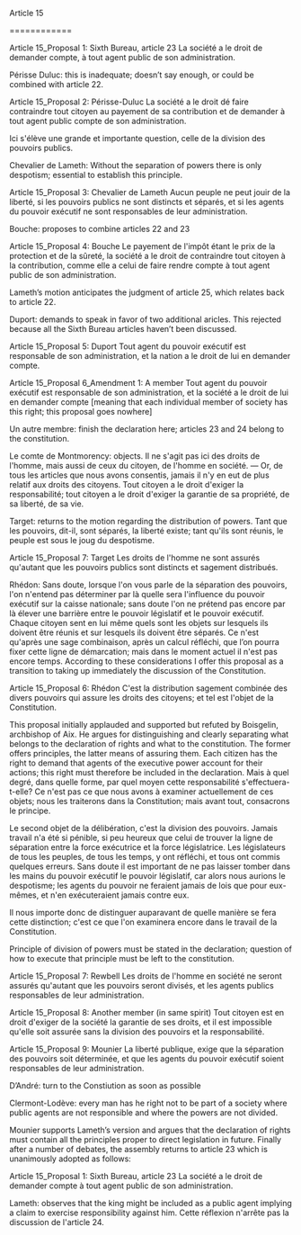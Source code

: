 Article 15  

============  


Article 15_Proposal 1: Sixth Bureau, article 23
La société a le droit de demander compte, à tout agent public de son administration.

Périsse Duluc: this is inadequate; doesn’t say enough, or could be combined with article 22.

Article 15_Proposal 2: Périsse-Duluc
La société a le droit dé faire contraindre tout citoyen au payement de sa contribution et de demander à tout agent public compte de son administration. 

Ici s'élève une grande et importante question, celle de la division des pouvoirs publics. 

Chevalier de Lameth: Without the separation of powers there is only despotism; essential to establish this principle. 

Article 15_Proposal 3: Chevalier de Lameth
Aucun peuple ne peut jouir de la liberté, si les pouvoirs publics ne sont distincts et séparés, et si les agents du pouvoir exécutif ne sont responsables de leur administration. 

Bouche: proposes to combine articles 22 and 23

Article 15_Proposal 4: Bouche
Le payement de l'impôt étant le prix de la protection et de la sûreté, la société a le droit de contraindre tout citoyen à la contribution, comme elle a celui de faire rendre compte à tout agent public de son administration. 

Lameth’s motion anticipates the judgment of article 25, which relates back to article 22.

Duport: demands to speak in favor of two additional aricles.  This rejected because all the Sixth Bureau articles haven’t been discussed.

Article 15_Proposal 5: Duport
Tout agent du pouvoir exécutif est responsable de son administration, et la nation a le droit de lui en demander compte. 

Article 15_Proposal 6_Amendment 1: A member
Tout agent du pouvoir exécutif est responsable de son administration, et la société a le droit de lui en demander compte
[meaning that each individual member of society has this right; this proposal goes nowhere]

Un autre membre: finish the declaration here; articles 23 and 24 belong to the constitution.

Le comte de Montmorency: objects. Il ne s'agit pas ici des droits de l'homme, mais aussi de ceux du citoyen, de l'homme en société. — Or, de tous les articles que nous avons consentis, jamais il n'y en eut de plus relatif aux droits des citoyens. Tout citoyen a le droit d'exiger la responsabilité; tout citoyen a le droit d'exiger la garantie de sa propriété, de sa liberté, de sa vie. 

Target: returns to the motion regarding the distribution of powers. Tant que les pouvoirs, dit-il, sont séparés, la liberté existe; tant qu'ils sont réunis, le peuple est sous le joug du despotisme. 

Article 15_Proposal 7: Target
Les droits de l'homme ne sont assurés qu'autant que les pouvoirs publics sont distincts et sagement distribués. 

Rhédon: Sans doute, lorsque l'on vous parle de la séparation des pouvoirs, l'on n'entend pas déterminer par là quelle sera l'influence du pouvoir exécutif sur la caisse nationale; sans doute l'on ne prétend pas encore par là élever une barrière entre le pouvoir législatif et le pouvoir exécutif. 
Chaque citoyen sent en lui même quels sont les objets sur lesquels ils doivent être réunis et sur lesquels ils doivent être séparés. Ce n'est qu'après une sage combinaison, après un calcul réfléchi, que l’on pourra fixer cette ligne de démarcation; mais dans le moment actuel il n'est pas encore temps.  According to these considerations I offer this proposal as a transition to taking up immediately the discussion of the Constitution.

Article 15_Proposal 6: Rhédon
C'est la distribution sagement combinée des divers pouvoirs qui assure les droits des citoyens; et tel est l'objet de la Constitution. 

This proposal initially applauded and supported but refuted by Boisgelin, archbishop of Aix. He argues for distinguishing and clearly separating what belongs to the declaration of rights and what to the constitution.  The former offers principles, the latter means of assuring them. Each citizen has the right to demand that agents of the executive power account for their actions; this right must therefore be included in the declaration. Mais à quel degré, dans quelle forme, par quel moyen cette responsabilité s'effectuera-t-elle? Ce n'est pas ce que nous avons à examiner actuellement de ces objets; nous les traiterons dans la Constitution; mais avant tout, consacrons le principe. 

Le second objet de la délibération, c'est la division des pouvoirs. Jamais travail n'a été si pénible, si peu heureux que celui de trouver la ligne de séparation entre la force exécutrice et la force législatrice. Les législateurs de tous les peuples, de tous les temps, y ont réfléchi, et tous ont commis quelques erreurs. Sans doute il est important de ne pas laisser tomber dans les mains du pouvoir exécutif le pouvoir législatif, car alors nous aurions le despotisme; les agents du pouvoir ne feraient jamais de lois que pour eux-mêmes, et n'en exécuteraient jamais contre eux. 

Il nous importe donc de distinguer auparavant de quelle manière se fera cette distinction; c'est ce que l'on examinera encore dans le travail de la Constitution. 

Principle of division of powers must be stated in the declaration; question of how to execute that principle must be left to the constitution.

Article 15_Proposal 7: Rewbell
Les droits de l'homme en société ne seront assurés qu'autant que les pouvoirs seront divisés, et les agents publics responsables de leur administration. 

Article 15_Proposal 8: Another member (in same spirit)
Tout citoyen est en droit d'exiger de la société la garantie de ses droits, et il est impossible qu'elle soit assurée sans la division des pouvoirs et la responsabilité. 

Article 15_Proposal 9: Mounier
La liberté publique, exige que la séparation des pouvoirs soit déterminée, et que les agents du pouvoir exécutif soient responsables de leur administration.

D’André: turn to the Constiution as soon as possible

Clermont-Lodève: every man has he right not to be part of a society where public agents are not responsible and where the powers are not divided. 

Mounier supports Lameth’s version and argues that the declaration of rights must contain all the principles proper to direct legislation in future.  Finally after a number of debates, the assembly returns to article 23 which is unanimously adopted as follows: 

Article 15_Proposal 1: Sixth Bureau, article 23
La société a le droit de demander compte à tout agent public de son administration. 

Lameth: observes that the king might be included as a public agent implying a claim to exercise responsibility against him.  Cette réflexion n'arrête pas la discussion de l'article 24. 
